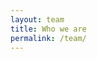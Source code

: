```yaml
---
layout: team
title: Who we are 
permalink: /team/
---
```

<!-- 
On this page you can list team members by defining them in [`_data/team.yml`](https://raw.githubusercontent.com/peterdesmet/petridish/main/_data/team.yml). -->
